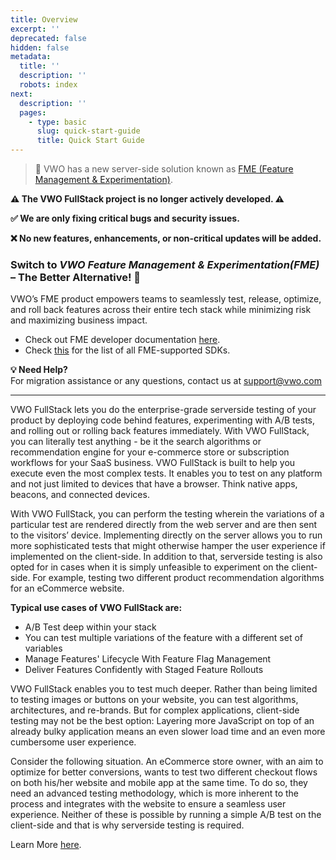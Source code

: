 ```yaml
---
title: Overview
excerpt: ''
deprecated: false
hidden: false
metadata:
  title: ''
  description: ''
  robots: index
next:
  description: ''
  pages:
    - type: basic
      slug: quick-start-guide
      title: Quick Start Guide
---
```

> 🚧 VWO has a new server-side solution known as  [FME (Feature Management & Experimentation)](https://developers.vwo.com/v2/docs/).

**⚠️ The VWO FullStack project is no longer actively developed. ⚠️**

**✅ We are only fixing critical bugs and security issues.**

**❌ No new features, enhancements, or non-critical updates will be added.**

### Switch to _VWO Feature Management & Experimentation(FME)_ – The Better Alternative! 🚀

VWO’s FME product empowers teams to seamlessly test, release, optimize, and roll back features across their entire tech stack while minimizing risk and maximizing business impact.

- Check out FME developer documentation [here](https://developers.vwo.com/v2/docs/fme-overview).
- Check [this](https://developers.vwo.com/v2/docs/sdks-release-info) for the list of all FME-supported SDKs.

**💡 Need Help?**  
For migration assistance or any questions, contact us at [support@vwo.com](support@vwo.com)

***

VWO FullStack lets you do the enterprise-grade serverside testing of your product by deploying code behind features, experimenting with A/B tests, and rolling out or rolling back features immediately. With VWO FullStack, you can literally test anything - be it the search algorithms or recommendation engine for your e-commerce store or subscription workflows for your SaaS business. VWO FullStack is built to help you execute even the most complex tests. It enables you to test on any platform and not just limited to devices that have a browser. Think native apps, beacons, and connected devices. 

With VWO FullStack, you can perform the testing wherein the variations of a particular test are rendered directly from the web server and are then sent to the visitors’ device. Implementing directly on the server allows you to run more sophisticated tests that might otherwise hamper the user experience if implemented on the client-side. In addition to that, serverside testing is also opted for in cases when it is simply unfeasible to experiment on the client-side. For example, testing two different product recommendation algorithms for an eCommerce website. 

**Typical use cases of VWO FullStack are:**

- A/B Test deep within your stack 
- You can test multiple variations of the feature with a different set of variables 
- Manage Features' Lifecycle With Feature Flag Management
- Deliver Features Confidently with Staged Feature Rollouts

VWO FullStack enables you to test much deeper. Rather than being limited to testing images or buttons on your website, you can test algorithms, architectures, and re-brands. But for complex applications, client-side testing may not be the best option: Layering more JavaScript on top of an already bulky application means an even slower load time and an even more cumbersome user experience.

Consider the following situation. An eCommerce store owner, with an aim to optimize for better conversions, wants to test two different checkout flows on both his/her website and mobile app at the same time. To do so, they need an advanced testing methodology, which is more inherent to the process and integrates with the website to ensure a seamless user experience. Neither of these is possible by running a simple A/B test on the client-side and that is why serverside testing is required.

Learn More [here](https://vwo.com/fullstack/).